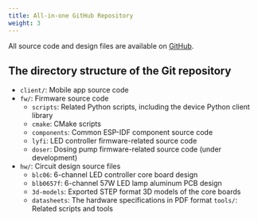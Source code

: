 ```yaml
---
title: All-in-one GitHub Repository
weight: 3
---
```


All source code and design files are available on [GitHub](https://github.com/borneo-iot/borneo).

## The directory structure of the Git repository

- `client/`: Mobile app source code
- `fw/`: Firmware source code
    - `scripts`: Related Python scripts, including the device Python client library
    - `cmake`: CMake scripts
    - `components`: Common ESP-IDF component source code
    - `lyfi`: LED controller firmware-related source code
    - `doser`: Dosing pump firmware-related source code (under development)
- `hw/`: Circuit design source files
    - `blc06`: 6-channel LED controller core board design
    - `blb0657f`: 6-channel 57W LED lamp aluminum PCB design
    - `3d-models`: Exported STEP format 3D models of the core boards
    - `datasheets`: The hardware specifications in PDF format
`tools/`: Related scripts and tools

